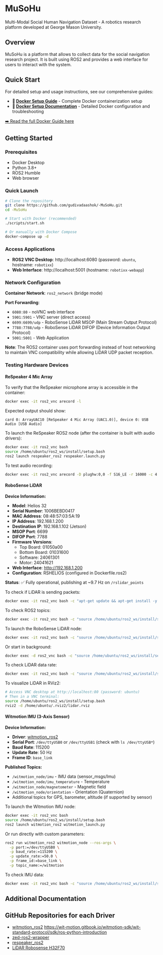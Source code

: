 # MuSoHu

Multi-Modal Social Human Navigation Dataset - A robotics research platform developed at George Mason University.

## Overview

MuSoHu is a platform that allows to collect data for the social navigation research project. It is built using ROS2 and provides a web interface for users to interact with the system.

## Quick Start

For detailed setup and usage instructions, see our comprehensive guides:

- **🐳 [Docker Setup Guide](docs/DOCKER_GUIDE.md)** - Complete Docker containerization setup
- **📖 [Docker Setup Documentation](docs/docker-setup.md)** - Detailed Docker configuration and troubleshooting

[➡️ Read the full Docker Guide here](docs/DOCKER_GUIDE.md)

## Getting Started

### Prerequisites
- Docker Desktop
- Python 3.8+
- ROS2 Humble
- Web browser

### Quick Launch
```bash
# Clone the repository
git clone https://github.com/gudivadaashok/-MuSoHu.git
cd -MuSoHu

# Start with Docker (recommended)
./scripts/start.sh

# Or manually with Docker Compose
docker-compose up -d
```

### Access Applications
- **ROS2 VNC Desktop**: http://localhost:6080 (password: `ubuntu`, hostname: `robotixx`)
- **Web Interface**: http://localhost:5001 (hostname: `robotixx-webapp`)

### Network Configuration

**Container Network**: `ros2_network` (bridge mode)

**Port Forwarding**:
- `6080:80` - noVNC web interface
- `5901:5901` - VNC server (direct access)
- `6699:6699/udp` - RoboSense LiDAR MSOP (Main Stream Output Protocol)
- `7788:7788/udp` - RoboSense LiDAR DIFOP (Device Information Output Protocol)
- `5001:5001` - Web Application

**Note**: The ROS2 container uses port forwarding instead of host networking to maintain VNC compatibility while allowing LiDAR UDP packet reception.

### Testing Hardware Devices

#### ReSpeaker 4 Mic Array
To verify that the ReSpeaker microphone array is accessible in the container:
```bash
docker exec -it ros2_vnc arecord -l
```

Expected output should show:
```
card 0: ArrayUAC10 [ReSpeaker 4 Mic Array (UAC1.0)], device 0: USB Audio [USB Audio]
```

To launch the ReSpeaker ROS2 node (after the container is built with audio drivers):
```bash
docker exec -it ros2_vnc bash
source /home/ubuntu/ros2_ws/install/setup.bash
ros2 launch respeaker_ros2 respeaker.launch.py
```

To test audio recording:
```bash
docker exec -it ros2_vnc arecord -D plughw:0,0 -f S16_LE -r 16000 -c 4 test.wav
```

#### RoboSense LiDAR

**Device Information:**
- **Model**: Helios 32
- **Serial Number**: 1006BEBD0417
- **MAC Address**: 08:48:57:03:5A:19
- **IP Address**: 192.168.1.200
- **Destination IP**: 192.168.1.102 (Jetson)
- **MSOP Port**: 6699
- **DIFOP Port**: 7788
- **Firmware Versions**:
  - Top Board: 01050a00
  - Bottom Board: 01031600
  - Software: 24061301
  - Motor: 24041621
- **Web Interface**: http://192.168.1.200
- **Configuration**: RSHELIOS (configured in Dockerfile.ros2)

**Status**: ✅ Fully operational, publishing at ~9.7 Hz on `/rslidar_points`

To check if LiDAR is sending packets:
```bash
docker exec -it ros2_vnc bash -c "apt-get update && apt-get install -y tcpdump && tcpdump -i enP8p1s0 port 6699 -c 10"
```

To check ROS2 topics:
```bash
docker exec -it ros2_vnc bash -c "source /home/ubuntu/ros2_ws/install/setup.bash && ros2 topic list"
```

To launch the RoboSense LiDAR node:
```bash
docker exec -it ros2_vnc bash -c "source /home/ubuntu/ros2_ws/install/setup.bash && ros2 run rslidar_sdk rslidar_sdk_node"
```

Or start in background:
```bash
docker exec -d ros2_vnc bash -c "source /home/ubuntu/ros2_ws/install/setup.bash && ros2 run rslidar_sdk rslidar_sdk_node > /tmp/rslidar.log 2>&1"
```

To check LiDAR data rate:
```bash
docker exec -it ros2_vnc bash -c "source /home/ubuntu/ros2_ws/install/setup.bash && ros2 topic hz /rslidar_points"
```

To visualize LiDAR in RViz2:
```bash
# Access VNC desktop at http://localhost:80 (password: ubuntu)
# Then in a VNC terminal:
source /home/ubuntu/ros2_ws/install/setup.bash
rviz2 -d /home/ubuntu/.rviz2/lidar.rviz
```

#### Witmotion IMU (3-Axis Sensor)

**Device Information:**
- **Driver**: [witmotion_ros2](https://github.com/ioio2995/witmotion_ros2)
- **Serial Port**: `/dev/ttyUSB0` or `/dev/ttyUSB1` (check with `ls /dev/ttyUSB*`)
- **Baud Rate**: 115200
- **Update Rate**: 50 Hz
- **Frame ID**: `base_link`

**Published Topics:**
- `/witmotion_node/imu` - IMU data (sensor_msgs/Imu)
- `/witmotion_node/imu_temperature` - Temperature
- `/witmotion_node/magnetometer` - Magnetic field
- `/witmotion_node/orientation` - Orientation (Quaternion)
- Additional topics for GPS, barometer, altitude (if supported by sensor)

To launch the Witmotion IMU node:
```bash
docker exec -it ros2_vnc bash
source /home/ubuntu/ros2_ws/install/setup.bash
ros2 launch witmotion_ros2 witmotion_launch.py
```

Or run directly with custom parameters:
```bash
ros2 run witmotion_ros2 witmotion_node --ros-args \
  -p port:=/dev/ttyUSB0 \
  -p baud_rate:=115200 \
  -p update_rate:=50.0 \
  -p frame_id:=base_link \
  -p topic_name:=/witmotion
```

To check IMU data:
```bash
docker exec -it ros2_vnc bash -c "source /home/ubuntu/ros2_ws/install/setup.bash && ros2 topic echo /witmotion_node/imu"
```


## Additional Documentation

## GitHub Repositories for each Driver
- [witmotion_ros2](https://github.com/ioio2995/witmotion_ros2.git)
https://wit-motion.gitbook.io/witmotion-sdk/wit-standard-protocol/sdk/ros-python-introduction
- [zed-ros2-wrapper](https://github.com/stereolabs/zed-ros2-wrapper.git)
- [respeaker_ros2](https://github.com/hcrlab/respeaker_ros.git)
- [LiDAR Robosense H32F70](https://github.com/RoboSense-LiDAR/rslidar_sdk.git)



